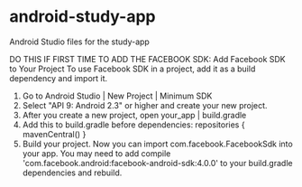 # android-study-app
Android Studio files for the study-app

DO THIS IF FIRST TIME TO ADD THE FACEBOOK SDK:
Add Facebook SDK to Your Project
To use Facebook SDK in a project, add it as a build dependency and import it.

1. Go to Android Studio | New Project | Minimum SDK
2. Select "API 9: Android 2.3" or higher and create your new project.
3. After you create a new project, open
your_app | build.gradle
4. Add this to build.gradle before dependencies:
repositories { mavenCentral() }
5. Build your project. Now you can import com.facebook.FacebookSdk into your app.
You may need to add compile 'com.facebook.android:facebook-android-sdk:4.0.0' to your build.gradle dependencies and rebuild.
